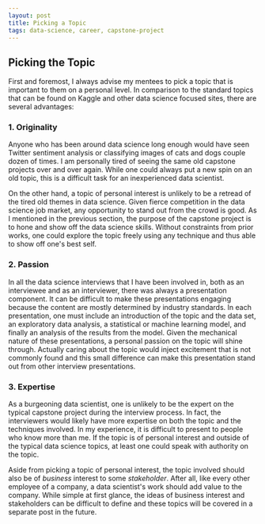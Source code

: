 ```yaml
---
layout: post
title: Picking a Topic
tags: data-science, career, capstone-project
---
```


## Picking the Topic

First and foremost, I always advise my mentees to pick a topic that is important to them on a personal level. In comparison to the standard topics that can be found on Kaggle and other data science focused sites, there are several advantages:

### 1\. Originality

Anyone who has been around data science long enough would have seen Twitter sentiment analysis or classifying images of cats and dogs couple dozen of times. I am personally tired of seeing the same old capstone projects over and over again. While one could always put a new spin on an old topic, this is a difficult task for an inexperienced data scientist.

On the other hand, a topic of personal interest is unlikely to be a retread of the tired old themes in data science. Given fierce competition in the data science job market, any opportunity to stand out from the crowd is good.  As I mentioned in the previous section, the purpose of the capstone project is to hone and show off the data science skills. Without constraints from prior works, one could explore the topic freely using any technique and thus able to show off one's best self. 

### 2\. Passion 

In all the data science interviews that I have been involved in, both as an interviewee and as an interviewer, there was always a presentation component. It can be difficult to make these presentations engaging because the content are mostly determined by industry standards. In each presentation, one must include an introduction of the topic and the data set, an exploratory data analysis, a statistical or machine learning model, and finally an analysis of the results from the model. Given the mechanical nature of these presentations, a personal passion on the topic will shine through. Actually caring about the topic would inject excitement that is not commonly found and this small difference can make this presentation stand out from other interview presentations.

### 3\. Expertise

As a burgeoning data scientist, one is unlikely to be the expert on the typical capstone project during the interview process. In fact, the interviewers would likely have more expertise on both the topic and the techniques involved. In my experience, it is difficult to present to people who know more than me. If the topic is of personal interest and outside of the typical data science topics, at least one could speak with authority on the topic. 

Aside from picking a topic of personal interest, the topic involved should also be of *business* interest to some *stakeholder*. After all, like every other employee of a company, a data scientist's work should add value to the company. While simple at first glance, the ideas of business interest and stakeholders can be difficult to define and these topics will be covered in a separate post in the future.

